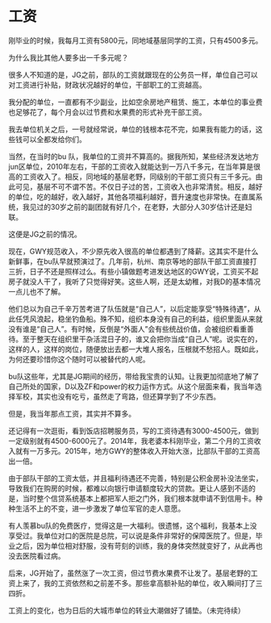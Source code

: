 # 工资

刚毕业的时候，我每月工资有5800元，同地域基层同学的工资，只有4500多元。

为什么我比其他人要多出一千多元呢？

很多人不知道的是，JG之前，部队的工资就跟现在的公务员一样，单位自己可以对工资进行补贴，财政状况越好的单位，干部职工的工资越高。

我分配的单位，一直都有不少副业，比如空余房地产租赁、施工，本单位的事业费也足够花了，每个月会以过节费和水果费的形式补充干部工资。

我去单位机关之后，一号就经常说，单位的钱根本花不完，如果我有能力的话，这些钱可以全都发给你们。

当然，在当时的bu 队，我单位的工资并不算高的。据我所知，某些经济发达地方jun区单位，2010年左右，干部的工资收入就能达到一万八千多元，在当年算是很高的工资收入了。相反，同地域的基层老野，同级别的干部工资只有三千多元。由此可见，基层不可不谓不苦。不仅日子过的苦，工资收入也非常清贫。相反，越好的单位，吃的越好，收入越好，其他各项福利越好，晋升速度也非常快。在直属系统，我见过的30岁之前的副团就有好几个，在老野，大部分人30岁估计还是妇联。

这便是JG之前的情况。

现在，GWY规范收入，不少原先收入很高的单位都遇到了降薪。这其实不是什么新鲜事，在bu队早就预演过了。几年前，杭州、南京等地的部队干部工资直接打三折，日子不还是照样过么。有些小镇做题考进发达地区的GWY说，工资买不起房子就没人干了，我听了只觉得好笑。这些人啊，还是太幼稚，对我D的基本情况一点儿也不了解。

他们总以为自己千辛万苦考进了队伍就是“自己人”，以后定能享受“特殊待遇”，从此任凭风浪起，稳坐钓鱼船。殊不知，组织本身没有自己的利益，组织里面从来就没有谁是“自己人”。有时候，反倒是“外面人”会有些统战价值，会被组织看重善待。至于整天在组织里干杂活混日子的，谁又会把你当成“自己人”呢。说实在的，这样的人，这样的岗位，随便放出去都一大堆人报名，压根就不愁招人。既如此，为何还要珍惜你这个随时可以被替代的人呢。

bu队这些年，尤其是JG期间的经历，带给我宝贵的认知。让我更加彻底地了解了自己所处的国家，D以及ZF和power的权力运作方式。从这个层面来看，我当年选择军校，其实也没有吃亏，虽然走了弯路，但还算学到了不少东西。

但是，我当年那点工资，其实并不算多。

还记得有一次逛街，看到饭店招聘服务员，写的工资待遇有3000-4500元，做到一定级别就有4500-6000元了。2014年，我老婆本科刚毕业，第二个月的工资收入就有一万多元。2015年，地方GWY的整体收入开始大涨，比部队干部的工资高出一倍。

由于部队干部的工资太低，并且福利待遇还不完善，特别是公积金房补没法坐实，导致我们在购房的时候，都难以向银行申请额度较大的贷款。更让人感到不适的是，当时整个信贷系统基本上都把军人拒之门外，我们根本就申请不到信用卡。种种生活不上的不变，进一步激发了单位军官的走人意愿。

有人羡慕bu队的免费医疗，觉得这是一大福利。很遗憾，这个福利，我基本上没享受过。我单位对口的医院是总院，可以说是条件非常好的保障医院了。但是，毕业之后，因为单位相对舒服，没有苛刻的训练，我的身体突然就变好了，从此再也没去医院看过病。

后来，JG开始了，虽然涨了一次工资，但过节费水果费不让发了。基层老野的工资上来了，我的工资依然和之前差不多。那些拿高额补贴的单位，收入瞬间打了三四折。

工资上的变化，也为日后的大城市单位的转业大潮做好了铺垫。（未完待续）